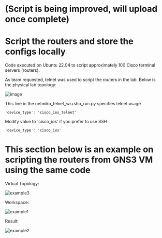 # (Script is being improved, will upload once complete)

# Script the routers and store the configs locally

Code executed on Ubuntu 22.04 to script approximately 100 Cisco terminal servers (routers).

As team requested, telnet was used to script the routers in the lab. Below is the physical lab topology:

![image](https://user-images.githubusercontent.com/128099142/233894228-dbb6538b-ac53-4065-860b-3afb16e1979c.png)

This line in the netmiko_telnet_wr+sho_run.py specifies telnet usage
```
'device_type': 'cisco_ios_telnet'
```

Modify value to 'cisco_ios' if you prefer to use SSH
```
'device_type': 'cisco_ios'
```

# This section below is an example on scripting the routers from GNS3 VM using the same code

Virtual Topology:

![example3](https://github.com/tuanlamit/python-netmiko-script-1/assets/128099142/15b92484-9466-42e3-b267-ded109c5afa6)

Workspace:

![example1](https://github.com/tuanlamit/python-netmiko-script-1/assets/128099142/12835855-ea8f-4c3c-af51-78d39e86f6d9)

Result:

![example2](https://github.com/tuanlamit/python-netmiko-script-1/assets/128099142/e3b27d2b-6e83-4ba1-80d1-a5d590c786d2)

